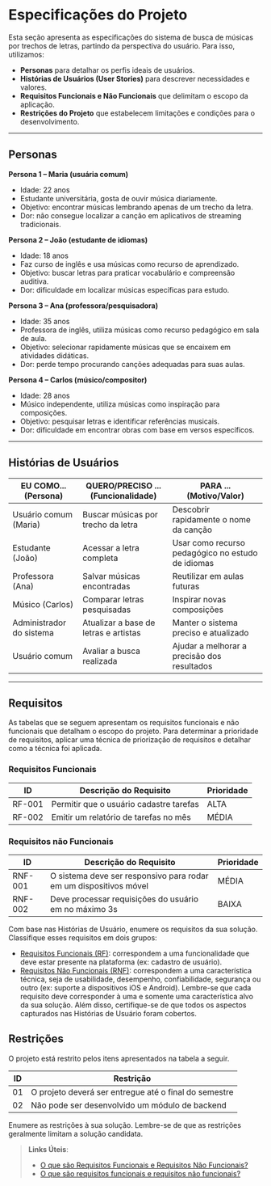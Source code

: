 # Especificações do Projeto  

Esta seção apresenta as especificações do sistema de busca de músicas por trechos de letras, partindo da perspectiva do usuário. Para isso, utilizamos:  

- **Personas** para detalhar os perfis ideais de usuários.  
- **Histórias de Usuários (User Stories)** para descrever necessidades e valores.  
- **Requisitos Funcionais e Não Funcionais** que delimitam o escopo da aplicação.  
- **Restrições do Projeto** que estabelecem limitações e condições para o desenvolvimento.  

---

## Personas  

**Persona 1 – Maria (usuária comum)**  
- Idade: 22 anos  
- Estudante universitária, gosta de ouvir música diariamente.  
- Objetivo: encontrar músicas lembrando apenas de um trecho da letra.  
- Dor: não consegue localizar a canção em aplicativos de streaming tradicionais.  

**Persona 2 – João (estudante de idiomas)**  
- Idade: 18 anos  
- Faz curso de inglês e usa músicas como recurso de aprendizado.  
- Objetivo: buscar letras para praticar vocabulário e compreensão auditiva.  
- Dor: dificuldade em localizar músicas específicas para estudo.  

**Persona 3 – Ana (professora/pesquisadora)**  
- Idade: 35 anos  
- Professora de inglês, utiliza músicas como recurso pedagógico em sala de aula.  
- Objetivo: selecionar rapidamente músicas que se encaixem em atividades didáticas.  
- Dor: perde tempo procurando canções adequadas para suas aulas.  

**Persona 4 – Carlos (músico/compositor)**  
- Idade: 28 anos  
- Músico independente, utiliza músicas como inspiração para composições.  
- Objetivo: pesquisar letras e identificar referências musicais.  
- Dor: dificuldade em encontrar obras com base em versos específicos.  

---

## Histórias de Usuários  

| EU COMO... (Persona)      | QUERO/PRECISO ... (Funcionalidade)   | PARA ... (Motivo/Valor)                        |  
|----------------------------|--------------------------------------|------------------------------------------------|  
| Usuário comum (Maria)      | Buscar músicas por trecho da letra   | Descobrir rapidamente o nome da canção         |  
| Estudante (João)           | Acessar a letra completa             | Usar como recurso pedagógico no estudo de idiomas |  
| Professora (Ana)           | Salvar músicas encontradas           | Reutilizar em aulas futuras                    |  
| Músico (Carlos)            | Comparar letras pesquisadas          | Inspirar novas composições                     |  
| Administrador do sistema   | Atualizar a base de letras e artistas| Manter o sistema preciso e atualizado          |  
| Usuário comum              | Avaliar a busca realizada            | Ajudar a melhorar a precisão dos resultados    |  

---



## Requisitos

As tabelas que se seguem apresentam os requisitos funcionais e não funcionais que detalham o escopo do projeto. Para determinar a prioridade de requisitos, aplicar uma técnica de priorização de requisitos e detalhar como a técnica foi aplicada.

### Requisitos Funcionais

|ID    | Descrição do Requisito  | Prioridade |
|------|-----------------------------------------|----|
|RF-001| Permitir que o usuário cadastre tarefas | ALTA | 
|RF-002| Emitir um relatório de tarefas no mês   | MÉDIA |

### Requisitos não Funcionais

|ID     | Descrição do Requisito  |Prioridade |
|-------|-------------------------|----|
|RNF-001| O sistema deve ser responsivo para rodar em um dispositivos móvel | MÉDIA | 
|RNF-002| Deve processar requisições do usuário em no máximo 3s |  BAIXA | 

Com base nas Histórias de Usuário, enumere os requisitos da sua solução. Classifique esses requisitos em dois grupos:

- [Requisitos Funcionais
 (RF)](https://pt.wikipedia.org/wiki/Requisito_funcional):
 correspondem a uma funcionalidade que deve estar presente na
  plataforma (ex: cadastro de usuário).
- [Requisitos Não Funcionais
  (RNF)](https://pt.wikipedia.org/wiki/Requisito_n%C3%A3o_funcional):
  correspondem a uma característica técnica, seja de usabilidade,
  desempenho, confiabilidade, segurança ou outro (ex: suporte a
  dispositivos iOS e Android).
Lembre-se que cada requisito deve corresponder à uma e somente uma
característica alvo da sua solução. Além disso, certifique-se de que
todos os aspectos capturados nas Histórias de Usuário foram cobertos.

## Restrições

O projeto está restrito pelos itens apresentados na tabela a seguir.

|ID| Restrição                                             |
|--|-------------------------------------------------------|
|01| O projeto deverá ser entregue até o final do semestre |
|02| Não pode ser desenvolvido um módulo de backend        |

Enumere as restrições à sua solução. Lembre-se de que as restrições geralmente limitam a solução candidata.

> **Links Úteis**:
> - [O que são Requisitos Funcionais e Requisitos Não Funcionais?](https://codificar.com.br/requisitos-funcionais-nao-funcionais/)
> - [O que são requisitos funcionais e requisitos não funcionais?](https://analisederequisitos.com.br/requisitos-funcionais-e-requisitos-nao-funcionais-o-que-sao/)
